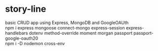 # story-line <br />

basic CRUD app using Express, MongoDB and GoogleOAUth <br />
npm i express mongoose connect-mongo express-session express-handlebars dotenv method-override moment morgan passport passport-google-oauth20 <br />
npm i -D nodemon cross-env
